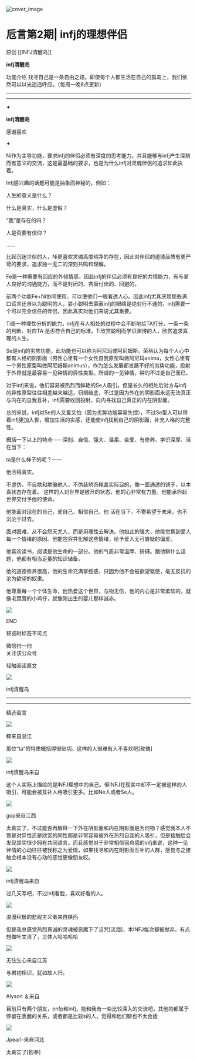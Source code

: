 ![cover_image](https://mmbiz.qlogo.cn/mmbiz_jpg/DZCdtia4bJxrjxp94CicPWvTlG3gR90hwOzlOzF09c2AYoqvyUkz0iaENcy5qLXwiba6cs7JKTocL4rkOrISycibCBQ/0?wx_fmt=jpeg)

#  卮言第2期| infj的理想伴侣

原创  [[INFJ清醒岛]]  

**infj清醒岛**



功能介绍  找寻自己是一条自由之路。即使每个人都生活在自己的孤岛上，我们依然可以以光遥遥呼应。（每周一晚8点更新）

__ __

__ _ _

✦

  

**infj清醒岛**

感谢喜欢

✦

  

Ni作为主导功能，要求infj的伴侣必须有深度的思考能力，并且能够与infj产生深刻而有意义的交流，这是最基础的要求，也是为什么infj对灵魂伴侣的追求如此执着。

Infj感兴趣的话题可能是抽象而神秘的，例如：

人生的意义是什么？

什么是真实，什么是虚假？

“我”是存在的吗？

人是否要有信仰？

......

比起沉迷世俗的人，Ni更喜欢灵魂高度纯净的存在，因此对伴侣的道德品质有更严苛的要求，追求独一无二的深刻共鸣和理解。

Fe是一种需要有回应的外倾情感，因此infj的伴侣必须有良好的共情能力，有与爱人良好的沟通能力，而不是封闭的、吝啬付出的、回避的。

前两个功能Fe+Ni协同使用，可以使他们一眼看透人心。因此infj尤其厌烦那些满口谎言还自以为聪明的人，耍小聪明去蒙蔽infj的眼睛是绝对行不通的，infj需要一个可以完全信任的伴侣，因此真实对他们来说尤其重要。

Ti是一种理性分析的能力，infj在与人相处的过程中会不断地给TA打分，一条一条的判断、对应TA
是否符合自己的标准。Ti欣赏聪明而学识渊博的人，欣赏追求真理的人生。

Se是infj的劣势功能，此功能也可以称为阿尼玛或阿尼姆斯。荣格认为每个人心中都有人格的阴影面（男性心里有一个女性自我原型叫做阿尼玛anima，女性心里有一个男性原型叫做阿尼姆斯animus），作为怎么发展都发展不好的劣势功能，投射于外界就是最容易一见钟情的异性类型。所谓的一见钟情，钟的不过是自己而已。

对于infj来说，他们容易被热烈而鲜艳的Se人吸引。但是长久的相处后对方与infj的异性原型往往相差越来越远，归根结底，不过是因为外在的阴影面永远无法真正与内在的自我互补，infj需要收回投射，向内寻找自己真正的内在阴影面。

总的来说，infj对Se的人又爱又怕（因为劣势功能容易失控），不过Se型人可以带着infj更加入世，增加生活的实感，还能使infj找到自己的阴影面，补充人格的完整性。

概括一下以上的特点——深刻、自信、强大、温柔、会爱、有修养、学识深厚、活在当下：

ta是什么样子的呢？——

他活得真实。

不虚伪，不自欺和欺骗他人，不伪装矫饰掩盖实际目的，像一面通透的镜子，以本真状态存在着。
这样的人对世界是敞开的状态，他的心非常有力量。他能承担起世界交付予他的使命。

他能面对现在的自己，爱自己，相信自己，他  活在当下，不寄希望于未来，也不沉沦于过去。

面对困难，从不会怨天尤人，而是用理性去解决。他如此的强大，他能觉察到爱人每一个情绪的原因。他能包容并化解这些情绪，给予爱人无可置疑的偏爱。

他喜欢读书，阅读是他生命的一部分。他的气质非常温厚、磅礴。跟他聊什么话题，他都有相当足量的知识储备。

他的道德修养很高，他的生命充满掌控感，只因为他不会被欲望驱使，毫无反抗的沦为欲望的奴隶。

他尊重每一个个体生命，他热爱这个世界，与物无伤，他的内心是非常柔软的，就像毛茸茸的小鸡仔，就像刚出生的婴儿那样诚赤。

  

![](https://mmbiz.qpic.cn/mmbiz_gif/7FiadXCUBpqt43ySAFleQonQAWQDMwvCPOiaiaFlUYSG8ibicVqc4d5rBa4niaAWr9DmauJ43FCich2gaNDU6PiaKZQf6w/640?wx_fmt=gif)

END  

预览时标签不可点

微信扫一扫  
关注该公众号



轻触阅读原文

![](http://mmbiz.qpic.cn/mmbiz_png/DZCdtia4bJxpcRrqEcIicNn7icChObS1Eqm6u2hlN1LGAHvlMHZg6O2a3A47KdeC6IqvVTuryNZQpDFQ1LX3JvT9w/0?wx_fmt=png)

infj清醒岛







****



****





精选留言

![](http://mmsns.qpic.cn/mmsns/iaxNB5XaibCeLTYWIUGCYm7cS1kFxTx4ibUSEBZJ6VnOdXPDItJ9PaGRg/0)

粹来自浙江

那位“ta”的特质概括得很贴切。这样的人很难有人不喜欢吧[玫瑰]

![](http://wx.qlogo.cn/mmhead/Q3auHgzwzM4icoibBPppWkMrbLG1lB8KhWHaiaiabBib87BTTdVQC8Cyacg/64)

infj清醒岛来自

这个人实际上描绘的是INFJ理想中的自己。但INFJ在现实中却不一定被这样的人吸引，可能会被互补人格吸引更多。比如Ne人或者Se人。

![](http://mmsns.qpic.cn/mmsns/iaxNB5XaibCeLTYWIUGCYm7cS1kFxTx4ibUSEBZJ6VnOdXPDItJ9PaGRg/0)

gop来自江西

太真实了，不过能否再解释一下外在阴影面和内在阴影面是为何物？感觉我本人不管是对异性还是欣赏的同性都是非常容易被外在热烈自我的人吸引，但是接触后会发现其实很少拥有共同语言。而且感觉对于非常相信宿命感的infj来说，这种一见钟情的心动往往被我称之为爱情，如果找寻和内在阴影面互补的人群，感觉与之接触会根本没有心动的感觉更像朋友哎。

![](http://wx.qlogo.cn/mmhead/Q3auHgzwzM4icoibBPppWkMrbLG1lB8KhWHaiaiabBib87BTTdVQC8Cyacg/64)

infj清醒岛来自

过几天写吧，不过infj看脸，喜欢好看的人。

![](http://mmsns.qpic.cn/mmsns/iaxNB5XaibCeLTYWIUGCYm7cS1kFxTx4ibUSEBZJ6VnOdXPDItJ9PaGRg/0)

浪漫积极的悲观主义者来自陕西

但是我总感觉热烈真诚的灵魂被恶魔下了诅咒[流泪]，本INFJ每次都被抛弃，有点想做叶文洁了，三体人哈哈哈哈

![](http://mmsns.qpic.cn/mmsns/iaxNB5XaibCeLTYWIUGCYm7cS1kFxTx4ibUSEBZJ6VnOdXPDItJ9PaGRg/0)

无住生心来自江苏

与君初相识，犹如故人归。

![](http://mmsns.qpic.cn/mmsns/iaxNB5XaibCeLTYWIUGCYm7cS1kFxTx4ibUSEBZJ6VnOdXPDItJ9PaGRg/0)

Alyson ＆来自

目前只有两个朋友，enfp和infj，能和我有一些比较深入的交流吧，其他的都属于停留在表面的关系，或者都是比较s的人，觉得和他们聊也不太合适

![](http://mmsns.qpic.cn/mmsns/iaxNB5XaibCeLTYWIUGCYm7cS1kFxTx4ibUSEBZJ6VnOdXPDItJ9PaGRg/0)

Jpearl-来自河北

太真实了[抱拳]

